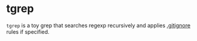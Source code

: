# tgrep

`tgrep` is a toy grep that searches regexp recursively and applies [.gitignore](https://git-scm.com/docs/gitignore) rules if specified.
